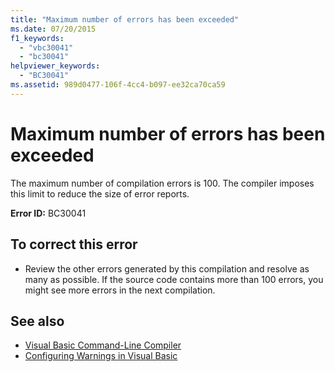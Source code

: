 ```yaml
---
title: "Maximum number of errors has been exceeded"
ms.date: 07/20/2015
f1_keywords: 
  - "vbc30041"
  - "bc30041"
helpviewer_keywords: 
  - "BC30041"
ms.assetid: 989d0477-106f-4cc4-b097-ee32ca70ca59
---
```

# Maximum number of errors has been exceeded
The maximum number of compilation errors is 100. The compiler imposes this limit to reduce the size of error reports.  
  
 **Error ID:** BC30041  
  
## To correct this error  
  
- Review the other errors generated by this compilation and resolve as many as possible. If the source code contains more than 100 errors, you might see more errors in the next compilation.  
  
## See also

- [Visual Basic Command-Line Compiler](../../visual-basic/reference/command-line-compiler/index.md)
- [Configuring Warnings in Visual Basic](/visualstudio/ide/configuring-warnings-in-visual-basic)

